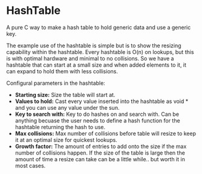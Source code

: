 <h1>HashTable</h1>


A pure C way to make a hash table to hold generic data and use a generic key.


The example use of the hashtable is simple but is to show the resizing capability 
within the hashtable.  Every hashtable is O(n) on lookups, but this is with optimal 
hardware and minimal to no collisions.  So we have a hashtable that can start at a 
small size and when added elements to it, it can expand to hold them with less 
collisions.


Configural parameters in the hashtable:
<ul>
	<li><b>Starting size:</b> Size the table will start at.</li>
	<li><b>Values to hold:</b> Cast every value inserted into the hashtable as void * and you 
	can use any value under the sun.</li>
	<li><b>Key to search with:</b> Key to do hashes on and search with.  Can be anything becuase 
	the user needs to define a hash function for the hashtable returning the hash to use.</li>
	<li><b>Max collisions:</b> Max number of collisions before table will resize to keep it 
	at an optimal size for quickest lookups.</li>
	<li><b>Growth factor:</b> The amount of entries to add onto the size if the max number 
	of collisions happen.  If the size of the table is large then the amount of time a 
	resize can take can be a little while.. but worth it in most cases.</li>
</ul>
